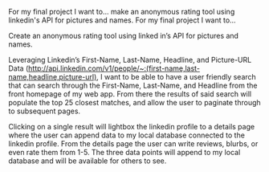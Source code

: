 For my final project I want to...
make an anonymous rating tool using linkedin's API for pictures and names.
For my final project I want to…

Create an anonymous rating tool using linked in’s API for pictures and names. 

Leveraging Linkedin’s First-Name, Last-Name, Headline, and Picture-URL Data (http://api.linkedin.com/v1/people/~:(first-name,last-name,headline,picture-url), I want to be able to have a user friendly search that can search through the First-Name, Last-Name, and Headline from the front homepage of my web app. From there the results of said search will populate the top 25 closest matches, and allow the user to paginate through to subsequent pages. 

Clicking on a single result will lightbox the linkedin profile to a details page where the user can append data to my local database connected to the linkedin profile. From the details page the user can write reviews, blurbs, or even rate them from 1-5. The three data points will append to my local database and will be available for others to see.
